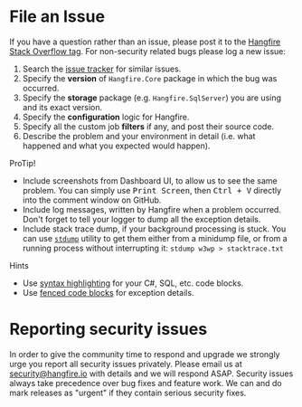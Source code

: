 # File an Issue

If you have a question rather than an issue, please post it to the [Hangfire Stack 
Overflow tag](https://stackoverflow.com/questions/tagged/hangfire). For non-security related bugs please log a new issue:

1. Search the [issue tracker](https://github.com/HangfireIO/Hangfire/issues) for similar issues.
2. Specify the **version** of `Hangfire.Core` package in which the bug was occurred.
3. Specify the **storage** package (e.g. `Hangfire.SqlServer`) you are using and its exact version.
4. Specify the **configuration** logic for Hangfire.
5. Specify all the custom job **filters** if any, and post their source code.
6. Describe the problem and your environment in detail (i.e. what happened and what you expected would happen).

ProTip!

* Include screenshots from Dashboard UI, to allow us to see the same 
  problem. You can simply use <kbd>Print Screen</kbd>, then <kbd>Ctrl + V</kbd> directly 
 into the comment window on GitHub.
* Include log messages, written by Hangfire when a problem occurred. Don't forget to tell your logger to dump all the exception details.
* Include stack trace dump, if your background processing is stuck. You can use 
   [`stdump`](https://github.com/odinserj/stdump) utility to get them either from a minidump file,
   or from a running process without interrupting it: `stdump w3wp > stacktrace.txt`

Hints

* Use [syntax highlighting](https://help.github.com/articles/creating-and-highlighting-code-blocks/#syntax-highlighting) for your C#, SQL, etc. code blocks.
* Use [fenced code blocks](https://help.github.com/articles/creating-and-highlighting-code-blocks/#fenced-code-blocks) for exception details.

# Reporting security issues 

In order to give the community time to respond and upgrade we strongly urge you report all security issues privately. Please email us at [security@hangfire.io](mailto:security@hangfire.io) with details and we will respond ASAP. Security issues always take precedence over bug fixes and feature work. We can and do mark releases as "urgent" if they contain serious security fixes. 
